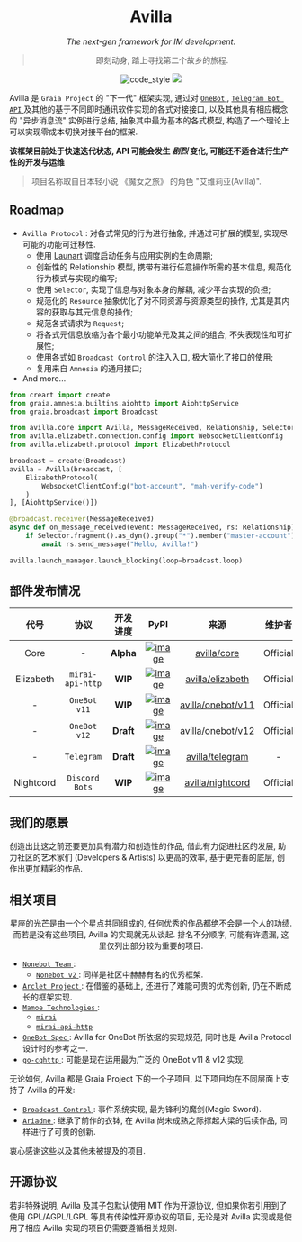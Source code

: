 <div align="center">

# Avilla

_The next-gen framework for IM development._

> 即刻动身, 踏上寻找第二个故乡的旅程.

</div>

<p align="center">
  <img src="https://img.shields.io/badge/code%20style-black-000000.svg" alt="code_style" />
  <img src="https://img.shields.io/badge/%20imports-isort-%231674b1?style=flat&labelColor=ef8336" />

</p>

Avilla 是 `Graia Project` 的 "下一代" 框架实现,
通过对 [ `OneBot` ](https://github.com/botuniverse/onebot), [ `Telegram Bot API` ](https://core.telegram.org/bots) 及其他的基于不同即时通讯软件实现的各式对接接口,
以及其他具有相应概念的 "异步消息流" 实例进行总结, 抽象其中最为基本的各式模型, 构造了一个理论上可以实现零成本切换对接平台的框架.

**该框架目前处于快速迭代状态, API 可能会发生 _剧烈_ 变化, 可能还不适合进行生产性的开发与运维**

> 项目名称取自日本轻小说 《魔女之旅》 的角色 "艾维莉亚(Avilla)".

## Roadmap

* `Avilla Protocol` : 对各式常见的行为进行抽象, 并通过可扩展的模型, 实现尽可能的功能可迁移性.
  - 使用 [Launart](https://github.com/GraiaProject/Launart) 调度启动任务与应用实例的生命周期;
  - 创新性的 Relationship 模型, 携带有进行任意操作所需的基本信息, 规范化行为模式与实现的编写;
  - 使用 `Selector`, 实现了信息与对象本身的解耦, 减少平台实现的负担;
  - 规范化的 `Resource` 抽象优化了对不同资源与资源类型的操作, 尤其是其内容的获取与其元信息的操作;
  - 规范各式请求为 `Request`;
  - 将各式元信息放缩为各个最小功能单元及其之间的组合, 不失表现性和可扩展性;
  - 使用各式如 `Broadcast Control` 的注入入口, 极大简化了接口的使用;
  - 复用来自 `Amnesia` 的通用接口;
* And more...

```py
from creart import create
from graia.amnesia.builtins.aiohttp import AiohttpService
from graia.broadcast import Broadcast

from avilla.core import Avilla, MessageReceived, Relationship, Selector
from avilla.elizabeth.connection.config import WebsocketClientConfig
from avilla.elizabeth.protocol import ElizabethProtocol

broadcast = create(Broadcast)
avilla = Avilla(broadcast, [
    ElizabethProtocol(
        WebsocketClientConfig("bot-account", "mah-verify-code")
    )
], [AiohttpService()])

@broadcast.receiver(MessageReceived)
async def on_message_received(event: MessageReceived, rs: Relationship):
    if Selector.fragment().as_dyn().group("*").member("master-account").match(rs.ctx):
        await rs.send_message("Hello, Avilla!")

avilla.launch_manager.launch_blocking(loop=broadcast.loop)
```

## 部件发布情况

|   代号    |       协议       | 开发进度  |                           PyPI                            |                  来源                  |  维护者  |
| :-------: | :--------------: | :-------: | :-------------------------------------------------------: | :------------------------------------: | :------: |
|   Core    |        -         | **Alpha** |    [![image](https://img.shields.io/pypi/v/avilla-core)](https://pypi.org/project/avilla-core)    |       [avilla/core](avilla/core)       | Official |
| Elizabeth | `mirai-api-http` |  **WIP**  | [![image](https://img.shields.io/pypi/v/avilla-elizabeth)](https://pypi.org/project/avilla-elizabeth)  |  [avilla/elizabeth](avilla/elizabeth)  | Official |
|     -     |   `OneBot v11`   |  **WIP**  | [![image](https://img.shields.io/pypi/v/avilla-onebot-v11)](https://pypi.org/project/avilla-onebot-v11) | [avilla/onebot/v11](avilla/onebot/v11) | Official |
|     -     |   `OneBot v12`   | **Draft** | [![image](https://img.shields.io/pypi/v/avilla-onebot-v12)](https://pypi.org/project/avilla-onebot-v12) | [avilla/onebot/v12](avilla/onebot/v12) | Official |
|     -     |    `Telegram`    | **Draft** |  [![image](https://img.shields.io/pypi/v/avilla-telegram)](hhttps://pypi.org/project/avilla-telegram)  |   [avilla/telegram](avilla/telegram)   |    -     |
| Nightcord |  `Discord Bots`  |  **WIP**  | [![image](https://img.shields.io/pypi/v/avilla-nightcord)](https://pypi.org/project/avilla-nightcord)  |  [avilla/nightcord](avilla/nightcord)  | Official |

## 我们的愿景

创造出比这之前还要更加具有潜力和创造性的作品, 借此有力促进社区的发展,
助力社区的艺术家们 (Developers & Artists) 以更高的效率, 基于更完善的底层, 创作出更加精彩的作品.

## 相关项目

<div align="center">

星座的光芒是由一个个星点共同组成的, 任何优秀的作品都绝不会是一个人的功绩.
而若是没有这些项目, Avilla 的实现就无从谈起.
排名不分顺序, 可能有许遗漏, 这里仅列出部分较为重要的项目.

</div>

  + [ `Nonebot Team` ](https://github.com/nonebot):
    - [ `Nonebot v2` ](https://github.com/nonebot/nonebot2): 同样是社区中赫赫有名的优秀框架.
  + [ `Arclet Project` ](https://github.com/ArcletProject): 在借鉴的基础上, 还进行了难能可贵的优秀创新, 仍在不断成长的框架实现.
  + [ `Mamoe Technologies` ](https://github.com/mamoe):
    - [ `mirai` ](https://github.com/mamoe/mirai)
    - [ `mirai-api-http` ](https://github.com/project-mirai/mirai-api-http)
  + [ `OneBot Spec` ](https://github.com/botuniverse/onebot): Avilla for OneBot 所依据的实现规范, 同时也是 Avilla Protocol 设计时的参考之一.
  + [ `go-cqhttp` ](https://github.com/Mrs4s/go-cqhttp): 可能是现在运用最为广泛的 OneBot v11 & v12 实现.

无论如何, Avilla 都是 Graia Project 下的一个子项目, 以下项目均在不同层面上支持了 Avilla 的开发:
  + [ `Broadcast Control` ](https://github.com/GraiaProject/BroadcastControl): 事件系统实现, 最为锋利的魔剑(Magic Sword).
  + [ `Ariadne` ](https://github.com/GraiaProject/Ariadne): 继承了前作的衣钵, 在 Avilla 尚未成熟之际撑起大梁的后续作品, 同样进行了可贵的创新.

衷心感谢这些以及其他未被提及的项目.

## 开源协议

若非特殊说明, Avilla 及其子包默认使用 MIT 作为开源协议, 但如果你若引用到了使用 GPL/AGPL/LGPL 等具有传染性开源协议的项目, 无论是对 Avilla 实现或是使用了相应 Avilla 实现的项目仍需要遵循相关规则.
